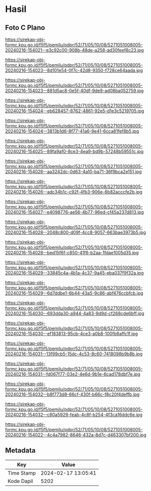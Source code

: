 # Hasil

## Foto C Plano

https://sirekap-obj-formc.kpu.go.id/f5f5/pemilu/pdpr/52/71/05/10/08/5271051008005-20240216-154021--e3c92c00-908b-48de-a258-ad30feef8c23.jpg

https://sirekap-obj-formc.kpu.go.id/f5f5/pemilu/pdpr/52/71/05/10/08/5271051008005-20240216-154023--8d101e54-0f7c-42d8-9350-f728ce64aada.jpg

https://sirekap-obj-formc.kpu.go.id/f5f5/pemilu/pdpr/52/71/05/10/08/5271051008005-20240216-154023--881d5ac8-0e5f-40df-9de9-ad08ba052759.jpg

https://sirekap-obj-formc.kpu.go.id/f5f5/pemilu/pdpr/52/71/05/10/08/5271051008005-20240216-154024--eb628457-8762-4861-92e5-d1e3c5219705.jpg

https://sirekap-obj-formc.kpu.go.id/f5f5/pemilu/pdpr/52/71/05/10/08/5271051008005-20240216-154024--3813b1d6-8f77-41a6-9e41-6cca81fef8b5.jpg

https://sirekap-obj-formc.kpu.go.id/f5f5/pemilu/pdpr/52/71/05/10/08/5271051008005-20240216-154025--89fa9af0-8ce3-4ea9-bd9b-57248b59551c.jpg

https://sirekap-obj-formc.kpu.go.id/f5f5/pemilu/pdpr/52/71/05/10/08/5271051008005-20240216-154026--aa3242dc-0d63-4a10-ba71-36f9bca2e151.jpg

https://sirekap-obj-formc.kpu.go.id/f5f5/pemilu/pdpr/52/71/05/10/08/5271051008005-20240216-154026--adc34b1c-c92f-4fb3-906e-6b82acccfe2b.jpg

https://sirekap-obj-formc.kpu.go.id/f5f5/pemilu/pdpr/52/71/05/10/08/5271051008005-20240216-154027--e4098776-ae56-4b77-96ed-cf45a237d813.jpg

https://sirekap-obj-formc.kpu.go.id/f5f5/pemilu/pdpr/52/71/05/10/08/5271051008005-20240216-154028--2048c800-d09f-4cc8-9057-663bae3973b5.jpg

https://sirekap-obj-formc.kpu.go.id/f5f5/pemilu/pdpr/52/71/05/10/08/5271051008005-20240216-154028--bed15f6f-c850-41f6-b2aa-1fdae1005d35.jpg

https://sirekap-obj-formc.kpu.go.id/f5f5/pemilu/pdpr/52/71/05/10/08/5271051008005-20240216-154029--33845c4a-4b1a-4c37-9a45-eba037f9f32a.jpg

https://sirekap-obj-formc.kpu.go.id/f5f5/pemilu/pdpr/52/71/05/10/08/5271051008005-20240216-154029--6d7ddbe1-6b44-43a5-9c86-abf476ccbfcb.jpg

https://sirekap-obj-formc.kpu.go.id/f5f5/pemilu/pdpr/52/71/05/10/08/5271051008005-20240216-154030--693dda30-a944-4a83-9d9d-cf268cde6bff.jpg

https://sirekap-obj-formc.kpu.go.id/f5f5/pemilu/pdpr/52/71/05/10/08/5271051008005-20240216-154030--ef183813-95cb-4ce3-a0b8-100fb6affc1f.jpg

https://sirekap-obj-formc.kpu.go.id/f5f5/pemilu/pdpr/52/71/05/10/08/5271051008005-20240216-154031--13f99cb5-15dc-4c53-8c60-7418098b9b8b.jpg

https://sirekap-obj-formc.kpu.go.id/f5f5/pemilu/pdpr/52/71/05/10/08/5271051008005-20240216-154031--fd067f77-03e2-4e6d-9b1e-6cad178dbf7e.jpg

https://sirekap-obj-formc.kpu.go.id/f5f5/pemilu/pdpr/52/71/05/10/08/5271051008005-20240216-154032--b8f773d8-66cf-430f-b66c-f8c20f4deffb.jpg

https://sirekap-obj-formc.kpu.go.id/f5f5/pemilu/pdpr/52/71/05/10/08/5271051008005-20240216-154032--c80a5929-feab-4c8f-b254-4f3ca16ddc6e.jpg

https://sirekap-obj-formc.kpu.go.id/f5f5/pemilu/pdpr/52/71/05/10/08/5271051008005-20240216-154022--4c4a7982-8646-432a-8d7c-d463307bf200.jpg


## Metadata

| Key        | Value               |
| ---------- | ------------------- |
| Time Stamp | 2024-02-17 13:05:41 |
| Kode Dapil | 5202                |



